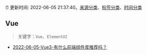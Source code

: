 :alarm_clock: 更新时间: 2022-06-05 21:37:40。[来源分类](../README.md)、[标签分类](../TAGS.md)、[时间分类](../TIMELINE.md)

## Vue


> 关键字：`Vue`、`ElementUI`



- [2022-06-05-Vue3-有什么前端组件库推荐吗？](https://www.v2ex.com/t/857409) 